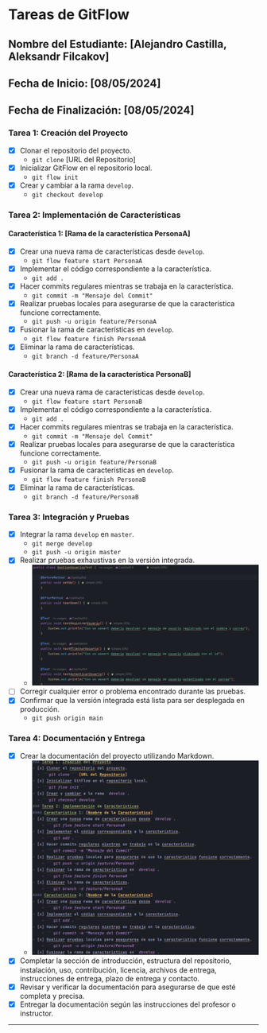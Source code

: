 # Tareas de GitFlow
## Nombre del Estudiante: [Alejandro Castilla, Aleksandr Filcakov]
## Fecha de Inicio: [08/05/2024]
Fecha de Finalización: [08/05/2024]
---
### Tarea 1: Creación del Proyecto
- [x] Clonar el repositorio del proyecto.
  - ```git clone``` [URL del Repositorio]
- [x] Inicializar GitFlow en el repositorio local.
  - ```git flow init``` 
- [x] Crear y cambiar a la rama `develop`.
  - ```git checkout develop```
### Tarea 2: Implementación de Características
#### Característica 1: [Rama de la característica PersonaA]
- [x] Crear una nueva rama de características desde `develop`.
    - ```git flow feature start PersonaA```
- [x] Implementar el código correspondiente a la característica.
    - ```git add .``` 
- [x] Hacer commits regulares mientras se trabaja en la característica.
    - ```git commit -m "Mensaje del Commit"```
- [x] Realizar pruebas locales para asegurarse de que la característica funcione correctamente.
    - ```git push -u origin feature/PersonaA``` 
- [x] Fusionar la rama de características en `develop`.
    - ```git flow feature finish PersonaA```
- [x] Eliminar la rama de características.
    - ```git branch -d feature/PersonaA```
#### Característica 2: [Rama de la característica PersonaB]
- [x] Crear una nueva rama de características desde `develop`.
    - ```git flow feature start PersonaB```
- [x] Implementar el código correspondiente a la característica.
    - ```git add .```
- [x] Hacer commits regulares mientras se trabaja en la característica.
    - ```git commit -m "Mensaje del Commit"```
- [x] Realizar pruebas locales para asegurarse de que la característica funcione correctamente.
    - ```git push -u origin feature/PersonaB```
- [x] Fusionar la rama de características en `develop`.
    - ```git flow feature finish PersonaB```
- [x] Eliminar la rama de características.
    - ```git branch -d feature/PersonaB```
### Tarea 3: Integración y Pruebas
- [x] Integrar la rama `develop` en `master`.
  - ```git merge develop```
  - ```git push -u origin master```
- [x] Realizar pruebas exhaustivas en la versión integrada.
    - ![Captura de pruebas](pruebas.png) 
- [ ] Corregir cualquier error o problema encontrado durante las pruebas.
- [x] Confirmar que la versión integrada está lista para ser desplegada en producción.
    - ```git push origin main```
### Tarea 4: Documentación y Entrega
- [x] Crear la documentación del proyecto utilizando Markdown.
  - ![Captura de Documentación](markdown.png) 
- [x] Completar la sección de introducción, estructura del repositorio, instalación, uso, contribución, licencia,
  archivos de entrega, instrucciones de entrega, plazo de entrega y contacto.
- [x] Revisar y verificar la documentación para asegurarse de que esté completa y precisa.
- [x] Entregar la documentación según las instrucciones del profesor o instructor.
---
